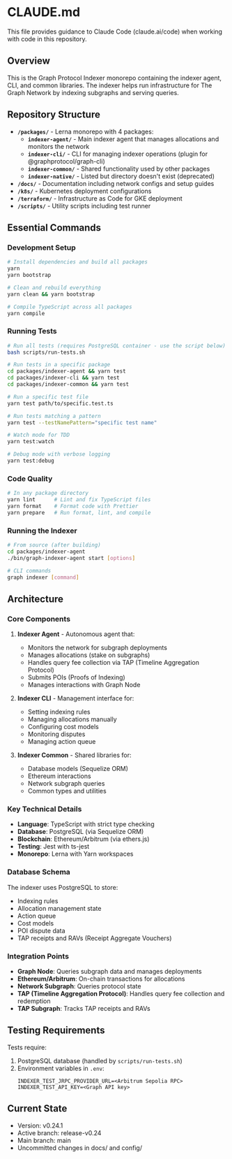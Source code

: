 # CLAUDE.md

This file provides guidance to Claude Code (claude.ai/code) when working with code in this repository.

## Overview

This is the Graph Protocol Indexer monorepo containing the indexer agent, CLI, and common libraries. The indexer helps run infrastructure for The Graph Network by indexing subgraphs and serving queries.

## Repository Structure

- **`/packages/`** - Lerna monorepo with 4 packages:
  - **`indexer-agent/`** - Main indexer agent that manages allocations and monitors the network
  - **`indexer-cli/`** - CLI for managing indexer operations (plugin for @graphprotocol/graph-cli)
  - **`indexer-common/`** - Shared functionality used by other packages
  - **`indexer-native/`** - Listed but directory doesn't exist (deprecated)
- **`/docs/`** - Documentation including network configs and setup guides
- **`/k8s/`** - Kubernetes deployment configurations
- **`/terraform/`** - Infrastructure as Code for GKE deployment
- **`/scripts/`** - Utility scripts including test runner

## Essential Commands

### Development Setup
```bash
# Install dependencies and build all packages
yarn
yarn bootstrap

# Clean and rebuild everything
yarn clean && yarn bootstrap

# Compile TypeScript across all packages
yarn compile
```

### Running Tests
```bash
# Run all tests (requires PostgreSQL container - use the script below)
bash scripts/run-tests.sh

# Run tests in a specific package
cd packages/indexer-agent && yarn test
cd packages/indexer-cli && yarn test
cd packages/indexer-common && yarn test

# Run a specific test file
yarn test path/to/specific.test.ts

# Run tests matching a pattern
yarn test --testNamePattern="specific test name"

# Watch mode for TDD
yarn test:watch

# Debug mode with verbose logging
yarn test:debug
```

### Code Quality
```bash
# In any package directory
yarn lint      # Lint and fix TypeScript files
yarn format    # Format code with Prettier
yarn prepare   # Run format, lint, and compile
```

### Running the Indexer
```bash
# From source (after building)
cd packages/indexer-agent
./bin/graph-indexer-agent start [options]

# CLI commands
graph indexer [command]
```

## Architecture

### Core Components
1. **Indexer Agent** - Autonomous agent that:
   - Monitors the network for subgraph deployments
   - Manages allocations (stake on subgraphs)
   - Handles query fee collection via TAP (Timeline Aggregation Protocol)
   - Submits POIs (Proofs of Indexing)
   - Manages interactions with Graph Node

2. **Indexer CLI** - Management interface for:
   - Setting indexing rules
   - Managing allocations manually
   - Configuring cost models
   - Monitoring disputes
   - Managing action queue

3. **Indexer Common** - Shared libraries for:
   - Database models (Sequelize ORM)
   - Ethereum interactions
   - Network subgraph queries
   - Common types and utilities

### Key Technical Details
- **Language**: TypeScript with strict type checking
- **Database**: PostgreSQL (via Sequelize ORM)
- **Blockchain**: Ethereum/Arbitrum (via ethers.js)
- **Testing**: Jest with ts-jest
- **Monorepo**: Lerna with Yarn workspaces

### Database Schema
The indexer uses PostgreSQL to store:
- Indexing rules
- Allocation management state
- Action queue
- Cost models
- POI dispute data
- TAP receipts and RAVs (Receipt Aggregate Vouchers)

### Integration Points
- **Graph Node**: Queries subgraph data and manages deployments
- **Ethereum/Arbitrum**: On-chain transactions for allocations
- **Network Subgraph**: Queries protocol state
- **TAP (Timeline Aggregation Protocol)**: Handles query fee collection and redemption
- **TAP Subgraph**: Tracks TAP receipts and RAVs

## Testing Requirements

Tests require:
1. PostgreSQL database (handled by `scripts/run-tests.sh`)
2. Environment variables in `.env`:
   ```
   INDEXER_TEST_JRPC_PROVIDER_URL=<Arbitrum Sepolia RPC>
   INDEXER_TEST_API_KEY=<Graph API key>
   ```

## Current State
- Version: v0.24.1
- Active branch: release-v0.24
- Main branch: main
- Uncommitted changes in docs/ and config/